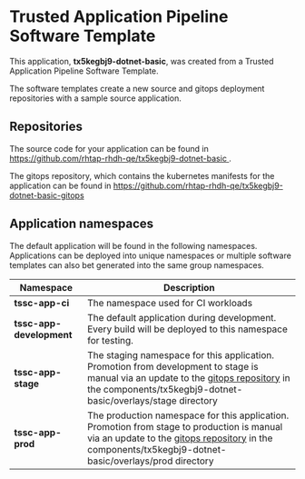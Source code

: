 # Trusted Application Pipeline Software Template

This application, **tx5kegbj9-dotnet-basic**, was created from a Trusted Application Pipeline Software Template.

The software templates create a new source and gitops deployment repositories with a sample source application. 

## Repositories

The source code for your application can be found in [https://github.com/rhtap-rhdh-qe/tx5kegbj9-dotnet-basic ](https://github.com/rhtap-rhdh-qe/tx5kegbj9-dotnet-basic ).
 
The gitops repository, which contains the kubernetes manifests for the application can be found in 
[https://github.com/rhtap-rhdh-qe/tx5kegbj9-dotnet-basic-gitops ](https://github.com/rhtap-rhdh-qe/tx5kegbj9-dotnet-basic-gitops ) 

## Application namespaces 

The default application will be found in the following namespaces. Applications can be deployed into unique namespaces or multiple software templates can also bet generated into the same group namespaces.  

|  Namespace   |  Description   |  
| -------- | -------- |
| **tssc-app-ci** | The namespace used for CI workloads |
| **tssc-app-development** | The default application during development. Every build will be deployed to this namespace for testing. |
| **tssc-app-stage** | The staging namespace for this application. Promotion from development to stage is manual via an update to the [gitops repository](https://github.com/rhtap-rhdh-qe/tx5kegbj9-dotnet-basic-gitops ) in the components/tx5kegbj9-dotnet-basic/overlays/stage directory |
| **tssc-app-prod** | The production namespace for this application. Promotion from stage to production is manual via an update to the [gitops repository](https://github.com/rhtap-rhdh-qe/tx5kegbj9-dotnet-basic-gitops ) in the components/tx5kegbj9-dotnet-basic/overlays/prod directory |